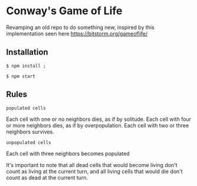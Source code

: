# Conway's Game of Life
 
Revamping an old repo to do something new, inspired by this implementation seen here https://bitstorm.org/gameoflife/
 
## Installation 

```
$ npm install ;  
```
```
$ npm start
```

## Rules

```
populated cells 
```
Each cell with one or no neighbors dies, as if by solitude. 
Each cell with four or more neighbors dies, as if by overpopulation. 
Each cell with two or three neighbors survives. 

```
unpopulated cells
```
Each cell with three neighbors becomes populated

It's important to note that all dead cells that would become living 
don't count as living at the current turn, and all living cells that would 
die don't count as dead at the current turn.
